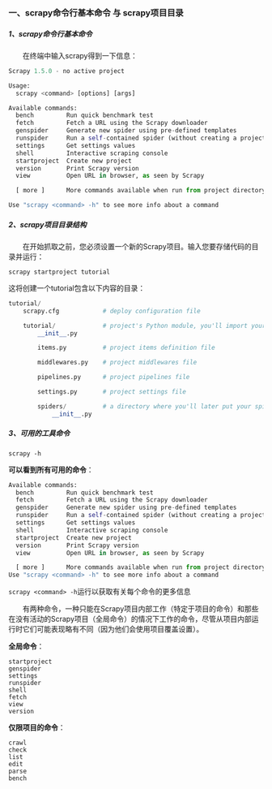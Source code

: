### 一、scrapy命令行基本命令 与 scrapy项目目录
##### 1、scrapy命令行基本命令
&emsp;&emsp;在终端中输入scrapy得到一下信息：
```python
Scrapy 1.5.0 - no active project

Usage:
  scrapy <command> [options] [args]

Available commands:
  bench         Run quick benchmark test
  fetch         Fetch a URL using the Scrapy downloader
  genspider     Generate new spider using pre-defined templates
  runspider     Run a self-contained spider (without creating a project)
  settings      Get settings values
  shell         Interactive scraping console
  startproject  Create new project
  version       Print Scrapy version
  view          Open URL in browser, as seen by Scrapy

  [ more ]      More commands available when run from project directory

Use "scrapy <command> -h" to see more info about a command
```

##### 2、scrapy项目目录结构
&emsp;&emsp;在开始抓取之前，您必须设置一个新的Scrapy项目。输入您要存储代码的目录并运行：

    scrapy startproject tutorial

这将创建一个tutorial包含以下内容的目录：
```python
tutorial/
    scrapy.cfg            # deploy configuration file

    tutorial/             # project's Python module, you'll import your code from here
        __init__.py

        items.py          # project items definition file

        middlewares.py    # project middlewares file

        pipelines.py      # project pipelines file

        settings.py       # project settings file

        spiders/          # a directory where you'll later put your spiders
            __init__.py
```

##### 3、可用的工具命令
    scrapy -h
**可以看到所有可用的命令**：
```python
Available commands:
  bench         Run quick benchmark test
  fetch         Fetch a URL using the Scrapy downloader
  genspider     Generate new spider using pre-defined templates
  runspider     Run a self-contained spider (without creating a project)
  settings      Get settings values
  shell         Interactive scraping console
  startproject  Create new project
  version       Print Scrapy version
  view          Open URL in browser, as seen by Scrapy

  [ more ]      More commands available when run from project directory
Use "scrapy <command> -h" to see more info about a command
```

`scrapy <command> -h`运行以获取有关每个命令的更多信息


&emsp;&emsp;有两种命令，一种只能在Scrapy项目内部工作（特定于项目的命令）和那些在没有活动的Scrapy项目（全局命令）的情况下工作的命令，尽管从项目内部运行时它们可能表现略有不同（因为他们会使用项目覆盖设置）。

**全局命令**：
```
startproject
genspider
settings
runspider
shell
fetch
view
version
```

**仅限项目的命令**：
```
crawl
check
list
edit
parse
bench
```
